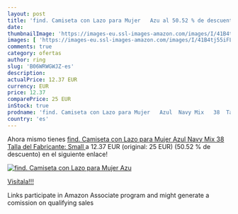 ```yaml
---
layout: post
title: 'find. Camiseta con Lazo para Mujer   Azu al 50.52 % de descuento'
date: 
thumbnailImage: 'https://images-eu.ssl-images-amazon.com/images/I/41B4tj55iFL._SL200_.jpg'
images: [ 'https://images-eu.ssl-images-amazon.com/images/I/41B4tj55iFL._SL200_.jpg' ]
comments: true
category: ofertas
author: ring
slug: 'B06WRWGWJZ-es'
description:
actualPrice: 12.37 EUR
currency: EUR
price: 12.37
comparePrice: 25 EUR
inStock: true
prodname: 'find. Camiseta con Lazo para Mujer   Azul  Navy Mix   38  Talla del Fabricante: Small '
country: 'es'
---
```


Ahora mismo tienes [find. Camiseta con Lazo para Mujer   Azul  Navy Mix   38  Talla del Fabricante: Small ](https://www.amazon.es/dp/B06WRWGWJZ/?tag=tolees-21) a 12.37 EUR (original: 25 EUR) (50.52 %  de descuento) en el siguiente enlace!

[![find. Camiseta con Lazo para Mujer   Azu](https://images-eu.ssl-images-amazon.com/images/I/41B4tj55iFL._SL200_.jpg)](https://www.amazon.es/dp/B06WRWGWJZ/?tag=tolees-21)

[Visítala!!!](https://www.amazon.es/dp/B06WRWGWJZ/?tag=tolees-21)

Links participate in Amazon Associate program and might generate a comission on qualifying sales
